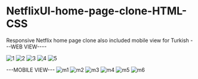 # NetflixUI-home-page-clone-HTML-CSS
Responsive Netflix home page clone also included mobile view for Turkish
---WEB VIEW----

![1](https://user-images.githubusercontent.com/101708004/185058879-2446ccec-fdcc-493f-88d6-d2033bedc974.PNG)
![2](https://user-images.githubusercontent.com/101708004/185058891-9f053caa-2d33-4193-9ffc-546609296461.PNG)
![3](https://user-images.githubusercontent.com/101708004/185058895-8f10a08d-39a9-42ad-9d6d-5c2a945d0bcb.PNG)
![4](https://user-images.githubusercontent.com/101708004/185058898-0a88618f-2779-4495-867b-6ab6a045fcc9.PNG)
![5](https://user-images.githubusercontent.com/101708004/185058901-f71b1d07-3c17-4fae-bb2b-c87653f43d59.PNG)


---MOBILE VIEW---
![m1](https://user-images.githubusercontent.com/101708004/185059023-644edd2d-9396-46fe-9fb8-62b1a61157f4.PNG)
![m2](https://user-images.githubusercontent.com/101708004/185059036-708831fc-9a1c-4c6f-86fd-1163c582213a.PNG)
![m3](https://user-images.githubusercontent.com/101708004/185059039-b981661f-21f3-4f0a-9352-c04f48c7f9d8.PNG)
![m4](https://user-images.githubusercontent.com/101708004/185059047-381d0a4e-f43a-4063-9a37-984489bc8518.PNG)
![m5](https://user-images.githubusercontent.com/101708004/185059048-e2fba237-b0e5-4de7-9f57-816a9886a046.PNG)
![m6](https://user-images.githubusercontent.com/101708004/185059051-a256b00e-005f-487a-a856-4d94a80f9101.PNG)
